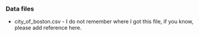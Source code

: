 ### Data files

- city_of_boston.csv - I do not remember where I got this file, if you know, please add reference here.
